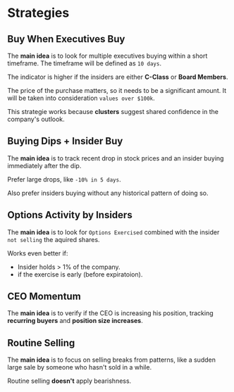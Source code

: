# Strategies

## Buy When Executives Buy

The **main idea** is to look for multiple executives buying within a short timeframe. The timeframe will be defined as `10 days`.

The indicator is higher if the insiders are either **C-Class** or **Board Members**.

The price of the purchase matters, so it needs to be a significant amount. It will be taken into consideration `values over $100k`.

This strategie works because **clusters** suggest shared confidence in the company's outlook. 

## Buying Dips + Insider Buy

The **main idea** is to track recent drop in stock prices and an insider buying immediately after the dip. 

Prefer large drops, like `-10% in 5 days`.

Also prefer insiders buying without any historical pattern of doing so.

## Options Activity by Insiders

The **main idea** is to look for `Options Exercised` combined with the insider `not selling` the aquired shares.

Works even better if:
- Insider holds > 1% of the company.
- if the exercise is early (before expiratoion).

## CEO Momentum

The **main idea** is to verify if the CEO is increasing his position, tracking **recurring buyers** and **position size increases**.

## Routine Selling

The **main idea** is to focus on selling breaks from patterns, like a sudden large sale by someone who hasn't sold in a while.

Routine selling **doesn't** apply bearishness.